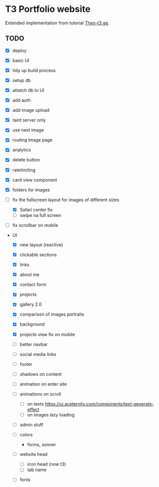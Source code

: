 # T3 Portfolio website 

Extended implementation from tutorial [Theo-t3.gg](https://www.youtube.com/watch?v=d5x0JCZbAJs).

## TODO

- [x] deploy
- [x] basic UI
- [x] tidy up build process 
- [x] setup db
- [x] attatch db to UI
- [x] add auth
- [x] add image upload
- [x] taint server only
- [x] use next image 
- [x] routing image page
- [x] analytics
- [x] delete button
- [x] ratelimiting
- [x] card view component
- [x] folders for images

- [ ] fix the fullscreen layout for images of different sizes
    - [x] Safari center fix
    - [ ] swipe na full screen  

- [ ] fix scrollbar on mobile

- UI 
    - [x] new layout (reactive)
    - [x] clickable sections
    - [x] links
    - [x] about me
    - [x] contact form
    - [x] projects
    - [x] gallery 2.0
    - [x] comparison of images portraits
    - [x] background
    - [x] projects view fix on mobile

    - [ ] better navbar
    - [ ] social media links
    - [ ] footer
    - [ ] shadows on content
    
    - [ ] animation on enter site
    - [ ] animations on scroll
        - [ ] on texts https://ui.aceternity.com/components/text-generate-effect
        - [ ] on images lazy loading
    - [ ] admin stuff
    - [ ] colors
        - forms, sonner
    - [ ] website head
        - [ ] icon head (now t3)
        - [ ] tab name
    - [ ] fonts

    <!-- https://brittanychiang.com -->
    <!-- https://www.behance.net/hannakaczmarek -->
